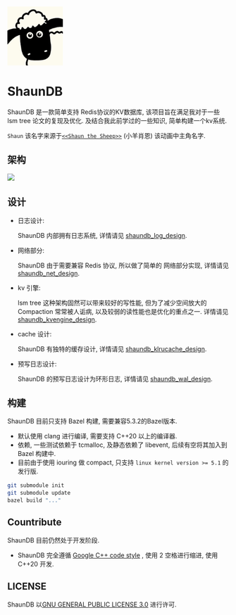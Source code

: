 <div align=left> <img src="doc/image/shaundb_icon.jpg" width = 25%>

# **ShaunDB**

ShaunDB 是一款简单支持 Redis协议的KV数据库, 该项目旨在满足我对于一些 lsm tree 论文的复现及优化. 及结合我此前学过的一些知识, 简单构建一个kv系统.

```Shaun``` 该名字来源于[```<<Shaun the Sheep>>```](https://zh.wikipedia.org/zh-hant/%E5%B0%8F%E7%BE%8A%E8%82%96%E6%81%A9) (小羊肖恩) 该动画中主角名字.

## **架构**
![](/doc/image/shaundb_design.jpg)

## **设计**
- 日志设计:
  
  ShaunDB 内部拥有日志系统, 详情请见 [shaundb_log_design](/doc/log_design_cn.md).

- 网络部分:

  ShaunDB 由于需要兼容 Redis 协议, 所以做了简单的 网络部分实现, 详情请见 [shaundb_net_design](/doc/net_design_cn.md).

- kv 引擎:

  lsm tree 这种架构固然可以带来较好的写性能, 但为了减少空间放大的Compaction 常常被人诟病, 以及较弱的读性能也是优化的重点之一.
  详情请见 [shaundb_kvengine_design](/doc/kvengine_design_cn.md).

- cache 设计:

  ShaunDB 有独特的缓存设计, 详情请见 [shaundb_klrucache_design](/doc/klrucache_design_cn.md).

- 预写日志设计:

  ShaunDB 的预写日志设计为环形日志, 详情请见 [shaundb_wal_design](/doc/wal_design_cn.md).
  

## **构建**
  ShaunDB 目前只支持 Bazel 构建, 需要兼容5.3.2的Bazel版本.
  - 默认使用 clang 进行编译, 需要支持 C++20 以上的编译器.
  - 依赖, 一些测试依赖于 tcmalloc, 及静态依赖了 libevent, 后续有空将其加入到Bazel 构建中.
  - 目前由于使用 iouring 做 compact, 只支持 ```linux kernel version >= 5.1```  的发行版.
  ```bash
  git submodule init
  git submodule update
  bazel build "..."
  ```

## **Countribute**
  ShaunDB 目前仍然处于开发阶段.
  - ShaunDB 完全遵循 [Google C++ code style](https://google.github.io/styleguide/cppguide.html) , 使用 2 空格进行缩进, 使用 C++20 开发.

## **LICENSE**
  ShaunDB 以[GNU GENERAL PUBLIC LICENSE 3.0](LICENSE) 进行许可.
